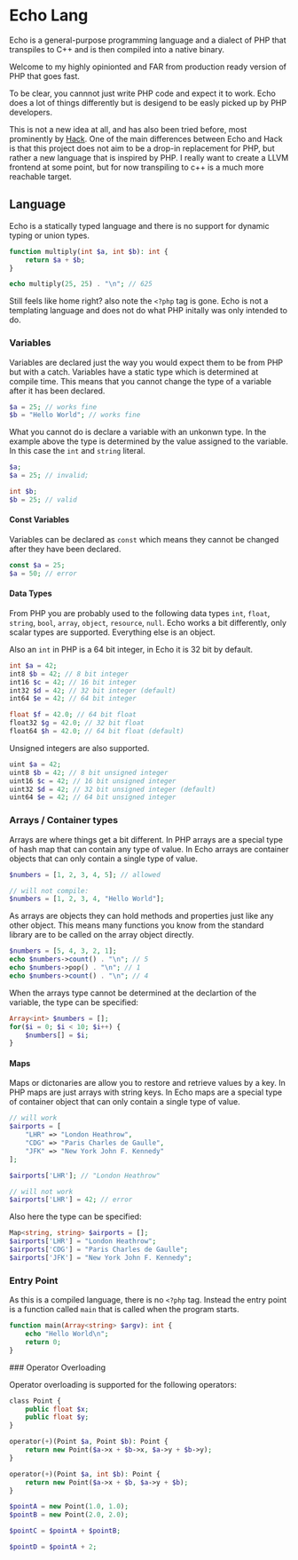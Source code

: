 # Echo Lang

Echo is a general-purpose programming language and a dialect of PHP that transpiles to C++ and is then compiled into a native binary.

Welcome to my highly opinionted and FAR from production ready version of PHP that goes fast.

To be clear, you cannnot just write PHP code and expect it to work. Echo does a lot of things differently but is desigend to be easly picked up by PHP developers.

This is not a new idea at all, and has also been tried before, most prominently by [Hack](https://hacklang.org/). One of the main differences between Echo and Hack is that this project does not aim to be a drop-in replacement for PHP, but rather a new language that is inspired by PHP. I really want to create a LLVM frontend at some point, but for now transpiling to c++ is a much more reachable target. 

## Language 

Echo is a statically typed language and there is no support for dynamic typing or union types.

```php
function multiply(int $a, int $b): int {
    return $a + $b;
}

echo multiply(25, 25) . "\n"; // 625
```

Still feels like home right? also note the `<?php` tag is gone. Echo is not a templating language and does not do what PHP initally was only intended to do.

### Variables

Variables are declared just the way you would expect them to be from PHP but with a catch. Variables have a static type which is determined at compile time. This means that you cannot change the type of a variable after it has been declared.

```php
$a = 25; // works fine
$b = "Hello World"; // works fine
```

What you cannot do is declare a variable with an unkonwn type. In the example above the type is determined by the value assigned to the variable. In this case the `int` and `string` literal.

```php
$a;
$a = 25; // invalid;

int $b;
$b = 25; // valid
```

#### Const Variables

Variables can be declared as `const` which means they cannot be changed after they have been declared.

```php
const $a = 25;
$a = 50; // error
```

#### Data Types

From PHP you are probably used to the following data types `int`, `float`, `string`, `bool`, `array`, `object`, `resource`, `null`. Echo works a bit differently, only scalar types are supported. Everything else is an object.

Also an `int` in PHP is a 64 bit integer, in Echo it is 32 bit by default.

```php
int $a = 42; 
int8 $b = 42; // 8 bit integer
int16 $c = 42; // 16 bit integer
int32 $d = 42; // 32 bit integer (default)
int64 $e = 42; // 64 bit integer

float $f = 42.0; // 64 bit float
float32 $g = 42.0; // 32 bit float
float64 $h = 42.0; // 64 bit float (default)
```

Unsigned integers are also supported.

```php
uint $a = 42;
uint8 $b = 42; // 8 bit unsigned integer
uint16 $c = 42; // 16 bit unsigned integer
uint32 $d = 42; // 32 bit unsigned integer (default)
uint64 $e = 42; // 64 bit unsigned integer
```

### Arrays / Container types

Arrays are where things get a bit different. In PHP arrays are a special type of hash map that can contain any type of value. In Echo arrays are container objects that can only contain a single type of value. 

```php
$numbers = [1, 2, 3, 4, 5]; // allowed

// will not compile:
$numbers = [1, 2, 3, 4, "Hello World"];
```

As arrays are objects they can hold methods and properties just like any other object. This means many functions you know from the standard library are to be called on the array object directly.

```php
$numbers = [5, 4, 3, 2, 1];
echo $numbers->count() . "\n"; // 5
echo $numbers->pop() . "\n"; // 1
echo $numbers->count() . "\n"; // 4
```

When the arrays type cannot be determined at the declartion of the variable, the type can be specified:

```php
Array<int> $numbers = [];
for($i = 0; $i < 10; $i++) {
    $numbers[] = $i;
}
```

#### Maps

Maps or dictonaries are allow you to restore and retrieve values by a key. In PHP maps are just arrays with string keys. In Echo maps are a special type of container object that can only contain a single type of value.

```php
// will work
$airports = [
    "LHR" => "London Heathrow",
    "CDG" => "Paris Charles de Gaulle",
    "JFK" => "New York John F. Kennedy"
];

$airports['LHR']; // "London Heathrow"

// will not work
$airports['LHR'] = 42; // error
```

Also here the type can be specified:

```php
Map<string, string> $airports = [];
$airports['LHR'] = "London Heathrow";
$airports['CDG'] = "Paris Charles de Gaulle";
$airports['JFK'] = "New York John F. Kennedy";
```

### Entry Point

As this is a compiled language, there is no `<?php` tag. Instead the entry point is a function called `main` that is called when the program starts.

```php
function main(Array<string> $argv): int {
    echo "Hello World\n";
    return 0;
}
```

### Operator Overloading

Operator overloading is supported for the following operators:

```php
class Point {
    public float $x;
    public float $y;
}

operator(+)(Point $a, Point $b): Point {
    return new Point($a->x + $b->x, $a->y + $b->y);
}

operator(+)(Point $a, int $b): Point {
    return new Point($a->x + $b, $a->y + $b);
}

$pointA = new Point(1.0, 1.0);
$pointB = new Point(2.0, 2.0);

$pointC = $pointA + $pointB;

$pointD = $pointA + 2;
```